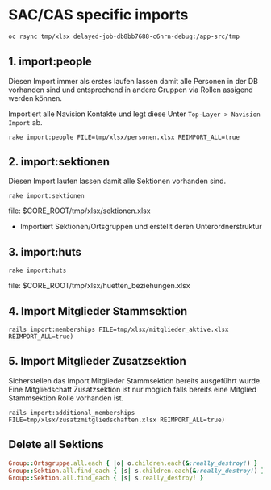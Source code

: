 # SAC/CAS specific imports

```txt
oc rsync tmp/xlsx delayed-job-db8bb7688-c6nrn-debug:/app-src/tmp
```

## 1. import:people

Diesen Import immer als erstes laufen lassen damit alle Personen in der DB vorhanden sind und entsprechend in andere Gruppen via Rollen assigend werden können.

Importiert alle Navision Kontakte und legt diese Unter `Top-Layer > Navision Import` ab.

`rake import:people FILE=tmp/xlsx/personen.xlsx REIMPORT_ALL=true`

## 2. import:sektionen

Diesen Import laufen lassen damit alle Sektionen vorhanden sind.

`rake import:sektionen`

file: $CORE_ROOT/tmp/xlsx/sektionen.xlsx

- Importiert Sektionen/Ortsgruppen und erstellt deren Unterordnerstruktur

## 3. import:huts

`rake import:huts`

file: $CORE_ROOT/tmp/xlsx/huetten_beziehungen.xlsx

## 4. Import Mitglieder Stammsektion

`rails import:memberships FILE=tmp/xlsx/mitglieder_aktive.xlsx REIMPORT_ALL=true)`

## 5. Import Mitglieder Zusatzsektion

Sicherstellen das Import Mitglieder Stammsektion bereits ausgeführt wurde. Eine Mitgliedschaft Zusatzsektion ist nur möglich falls bereits eine Mitglied Stammsektion Rolle vorhanden ist.

`rails import:additional_memberships FILE=tmp/xlsx/zusatzmitgliedschaften.xlsx REIMPORT_ALL=true)`

## Delete all Sektions

```ruby
Group::Ortsgruppe.all.each { |o| o.children.each(&:really_destroy!) }
Group::Sektion.all.find_each { |s| s.children.each(&:really_destroy!) }
Group::Sektion.all.find_each { |s| s.really_destroy! }
```
